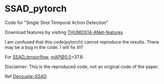 # SSAD_pytorch
Code for "Single Shot Temporal Action Detection"

Download features by visiting [THUMOS14-ANet-features](https://drive.google.com/file/d/1gCNYPf6Fxeht1HO3eIzuyj84gtbkPETx/view?usp=drive_open)

I am confused that this code(pytorch) cannot reproduce the results. There may be a bug in the code. I will fix it!!!

For [SSAD_tensorflow](https://github.com/Rheelt/SSAD_tensorflow), mAP@0.5=37.8.

Disclaimer: This is the reproduced code, not an original code of the paper.

Ref [Decouple-SSAD](https://github.com/HYPJUDY/Decouple-SSAD)
